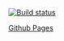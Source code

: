[![Build status](https://ci.appveyor.com/api/projects/status/jym388ef0wsxaflb?svg=true)](https://ci.appveyor.com/project/EGalanin/js-dnd)

[Github Pages](https://egalanin.github.io/js_DnD/ "Ссылка на Github Pages")

